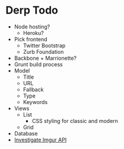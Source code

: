 # Derp Todo

* Node hosting?
	* Heroku?
* Pick frontend 
    * Twitter Bootstrap
    * Zurb Foundation
* Backbone + Marrionette?
* Grunt build process
* Model
	* Title
	* URL
	* Fallback
	* Type
	* Keywords
* Views
	* List
		* CSS styling for classic and modern
	* Grid
* Database
* [Investigate Imgur API](https://api.imgur.com/)